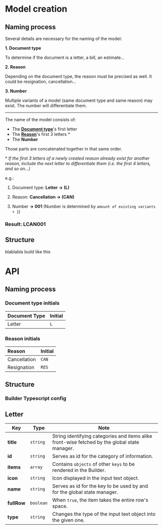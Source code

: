 # Model creation

## Naming process

Several details are necessary for the naming of the model:

**1. Document type**

To determine if the document is a letter, a bill, an estimate...

**2. Reason**

Depending on the document type, the reason must be precised as well. It could be resignation, cancellation...

**3. Number**

Multiple variants of a model (same document type and same reason) may exist. The number will differentiate them.

---

The name of the model consists of:

- The [**Document type**](#document-type-initials)'s first letter
- The [**Reason**](#reason-initials)'s first 3 letters \*
- The **Number**

Those parts are concatenated together in that same order.

\* _If the first 3 letters of a newly created reason already exist for another reason, include the next letter to differentiate them (i.e. the first 4 letters, and so on...)_

e.g.:

1. Document type: **Letter -> (L)**

2. Reason: **Cancellation -> (CAN)**

3. Number **-> 001** (Number is determined by `amount of existing variants + 1`)

### Result: LCAN001

## Structure

blablabla build like this

# API

## Naming process

### Document type initials

| **Document Type** | **Initial** |
| :---------------- | :---------- |
| Letter            | `L`         |

### Reason initials

| **Reason**   | **Initial** |
| :----------- | :---------- |
| Cancellation | `CAN`       |
| Resignation  | `RES`       |

## Structure

### Builder Typescript config

## Letter

| Key         | Type      | Note                                                                                          |
| ----------- | --------- | --------------------------------------------------------------------------------------------- |
| **title**   | `string`  | String identifying categories and items alike front-wise fetched by the global state manager. |
| **id**      | `string`  | Serves as id for the category of information.                                                 |
| **items**   | `array`   | Contains `objects` of other `keys` to be rendered in the Builder.                             |
| **icon**    | `string`  | Icon displayed in the input text object.                                                      |
| **name**    | `string`  | Serves as id for the key to be used by and for the global state manager.                      |
| **fullRow** | `boolean` | When `true`, the item takes the entire row's space.                                           |
| **type**    | `string`  | Changes the type of the input text object into the given one.                                 |
